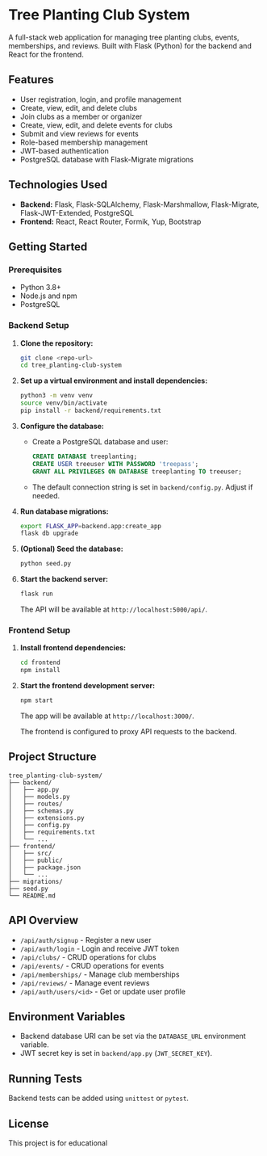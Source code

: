 # Tree Planting Club System

A full-stack web application for managing tree planting clubs, events, memberships, and reviews. Built with Flask (Python) for the backend and React for the frontend.

## Features

- User registration, login, and profile management
- Create, view, edit, and delete clubs
- Join clubs as a member or organizer
- Create, view, edit, and delete events for clubs
- Submit and view reviews for events
- Role-based membership management
- JWT-based authentication
- PostgreSQL database with Flask-Migrate migrations

## Technologies Used

- **Backend:** Flask, Flask-SQLAlchemy, Flask-Marshmallow, Flask-Migrate, Flask-JWT-Extended, PostgreSQL
- **Frontend:** React, React Router, Formik, Yup, Bootstrap

## Getting Started

### Prerequisites

- Python 3.8+
- Node.js and npm
- PostgreSQL

### Backend Setup

1. **Clone the repository:**
   ```bash
   git clone <repo-url>
   cd tree_planting-club-system
   ```

2. **Set up a virtual environment and install dependencies:**
   ```bash
   python3 -m venv venv
   source venv/bin/activate
   pip install -r backend/requirements.txt
   ```

3. **Configure the database:**
   - Create a PostgreSQL database and user:
     ```sql
     CREATE DATABASE treeplanting;
     CREATE USER treeuser WITH PASSWORD 'treepass';
     GRANT ALL PRIVILEGES ON DATABASE treeplanting TO treeuser;
     ```
   - The default connection string is set in `backend/config.py`. Adjust if needed.

4. **Run database migrations:**
   ```bash
   export FLASK_APP=backend.app:create_app
   flask db upgrade
   ```

5. **(Optional) Seed the database:**
   ```bash
   python seed.py
   ```

6. **Start the backend server:**
   ```bash
   flask run
   ```
   The API will be available at `http://localhost:5000/api/`.

### Frontend Setup

1. **Install frontend dependencies:**
   ```bash
   cd frontend
   npm install
   ```

2. **Start the frontend development server:**
   ```bash
   npm start
   ```
   The app will be available at `http://localhost:3000/`.

   The frontend is configured to proxy API requests to the backend.

## Project Structure

```
tree_planting-club-system/
├── backend/
│   ├── app.py
│   ├── models.py
│   ├── routes/
│   ├── schemas.py
│   ├── extensions.py
│   ├── config.py
│   ├── requirements.txt
│   └── ...
├── frontend/
│   ├── src/
│   ├── public/
│   ├── package.json
│   └── ...
├── migrations/
├── seed.py
└── README.md
```

## API Overview

- `/api/auth/signup` - Register a new user
- `/api/auth/login` - Login and receive JWT token
- `/api/clubs/` - CRUD operations for clubs
- `/api/events/` - CRUD operations for events
- `/api/memberships/` - Manage club memberships
- `/api/reviews/` - Manage event reviews
- `/api/auth/users/<id>` - Get or update user profile

## Environment Variables

- Backend database URI can be set via the `DATABASE_URL` environment variable.
- JWT secret key is set in `backend/app.py` (`JWT_SECRET_KEY`).

## Running Tests

Backend tests can be added using `unittest` or `pytest`.

## License

This project is for educational